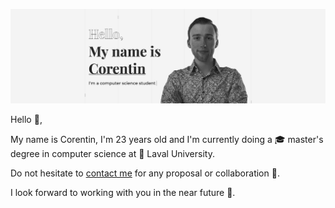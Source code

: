 [![Corentin Chabeau](cover.png)](https://www.chabcor.com/)

Hello :wave:,

My name is Corentin, I'm 23 years old and I'm currently doing a :mortar_board: master's degree in computer science at :school: Laval University.

Do not hesitate to [contact me](https://www.chabcor.com/#contact) for any proposal or collaboration :jigsaw:.

I look forward to working with you in the near future :crystal_ball:.
